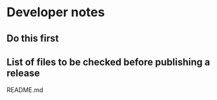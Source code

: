 # Developer notes

## Do this first

## List of files to be checked before publishing a release

README.md
